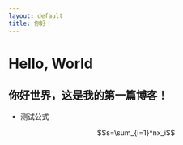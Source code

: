 ```yaml
---
layout: default
title: 你好！
---
```


# Hello, World

## 你好世界，这是我的第一篇博客！

- 测试公式

$$s=\sum_{i=1}^nx_i$$
